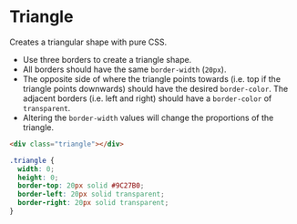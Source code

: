 # Triangle

Creates a triangular shape with pure CSS.

* Use three borders to create a triangle shape.
* All borders should have the same `border-width` (`20px`).
* The opposite side of where the triangle points towards (i.e. top if the triangle points downwards) should have the desired `border-color`. The adjacent borders (i.e. left and right) should have a `border-color` of `transparent`.
* Altering the `border-width` values will change the proportions of the triangle.

```html
<div class="triangle"></div>
```

```css
.triangle {
  width: 0;
  height: 0;
  border-top: 20px solid #9C27B0;
  border-left: 20px solid transparent;
  border-right: 20px solid transparent;
}
```
